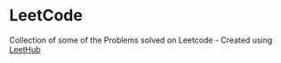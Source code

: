# LeetCode
Collection of some of the Problems solved on Leetcode - Created using [LeetHub](https://github.com/QasimWani/LeetHub)
